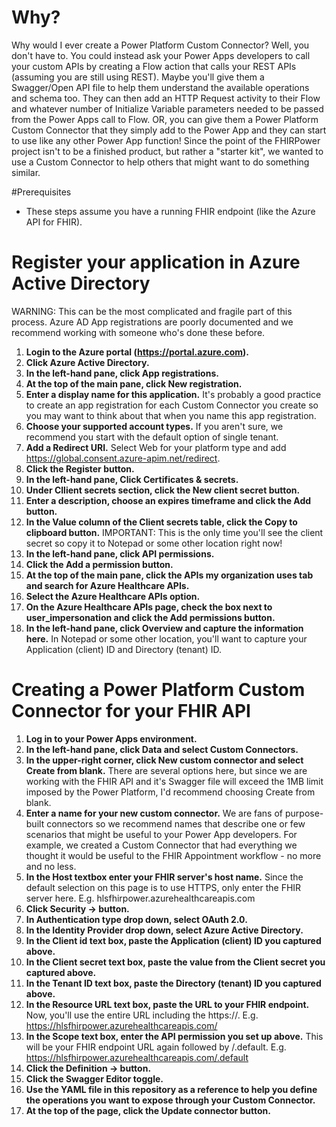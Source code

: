 # Why?
Why would I ever create a Power Platform Custom Connector? Well, you don't have to. You could instead 
ask your Power Apps developers to call your custom APIs by creating a Flow action that calls your REST 
APIs (assuming you are still using REST). Maybe you'll give them a Swagger/Open API file to help them 
understand the available operations and schema too. They can then add an HTTP Request activity to 
their Flow and whatever number of Initialize Variable parameters needed to be passed from the Power 
Apps call to Flow. OR, you can give them a Power Platform Custom Connector that they simply add to the 
Power App and they can start to use like any other Power App function! Since the point of the 
FHIRPower project isn't to be a finished product, but rather a "starter kit", we wanted to use a 
Custom Connector to help others that might want to do something similar.

#Prerequisites
- These steps assume you have a running FHIR endpoint (like the Azure API for FHIR).

# Register your application in Azure Active Directory
WARNING: This can be the most complicated and fragile part of this process. Azure AD App registrations are poorly documented and we recommend working with someone who's done these before.
1. __Login to the Azure portal (https://portal.azure.com).__
2. __Click Azure Active Directory.__
3. __In the left-hand pane, click App registrations.__
4. __At the top of the main pane, click New registration.__
5. __Enter a display name for this application.__
It's probably a good practice to create an app registration for each Custom Connector you create so you may want to think about that when you name this app registration.
6. __Choose your supported account types.__
If you aren't sure, we recommend you start with the default option of single tenant.
7. __Add a Redirect URI.__
Select Web for your platform type and add https://global.consent.azure-apim.net/redirect.
9. __Click the Register button.__
10. __In the left-hand pane, Click Certificates & secrets.__
11. __Under Cllient secrets section, click the New client secret button.__
12. __Enter a description, choose an expires timeframe and click the Add button.__
13. __In the Value column of the Client secrets table, click the Copy to clipboard button.__
IMPORTANT: This is the only time you'll see the client secret so copy it to Notepad or some other location right now!
15. __In the left-hand pane, click API permissions.__
16. __Click the Add a permission button.__
17. __At the top of the main pane, click the APIs my organization uses tab and search for Azure Healthcare APIs.__
18. __Select the Azure Healthcare APIs option.__
19. __On the Azure Healthcare APIs page, check the box next to user_impersonation and click the Add permissions button.__
20. __In the left-hand pane, click Overview and capture the information here.__
In Notepad or some other location, you'll want to capture your Application (client) ID and Directory (tenant) ID.

# Creating a Power Platform Custom Connector for your FHIR API
1. __Log in to your Power Apps environment.__
2. __In the left-hand pane, click Data and select Custom Connectors.__
3. __In the upper-right corner, click New custom connector and select Create from blank.__
There are several options here, but since we are working with the FHIR API and it's Swagger file will exceed the 1MB limit imposed by the Power Platform, I'd recommend choosing Create from blank.
4. __Enter a name for your new custom connector.__
We are fans of purpose-built connectors so we recommend names that describe one or few scenarios that might be useful to your Power App developers. For example, we created a Custom Connector that had everything we thought it would be useful to the FHIR Appointment workflow - no more and no less.
5. __In the Host textbox enter your FHIR server's host name.__
Since the default selection on this page is to use HTTPS, only enter the FHIR server here. E.g. hlsfhirpower.azurehealthcareapis.com
6. __Click Security -> button.__
7. __In Authentication type drop down, select OAuth 2.0.__
8. __In the Identity Provider drop down, select Azure Active Directory.__
9. __In the Client id text box, paste the Application (client) ID you captured above.__
10. __In the Client secret text box, paste the value from the Client secret you captured above.__
11. __In the Tenant ID text box, paste the Directory (tenant) ID you captured above.__
12. __In the Resource URL text box, paste the URL to your FHIR endpoint.__
Now, you'll use the entire URL including the https://. E.g. https://hlsfhirpower.azurehealthcareapis.com/
13. __In the Scope text box, enter the API permission you set up above.__
This will be your FHIR endpoint URL again followed by /.default. E.g. https://hlsfhirpower.azurehealthcareapis.com/.default
14. __Click the Definition -> button.__
15. __Click the Swagger Editor toggle.__
16. __Use the YAML file in this repository as a reference to help you define the operations you want to expose through your Custom Connector.__
17. __At the top of the page, click the Update connector button.__
